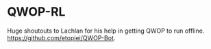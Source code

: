 # QWOP-RL


Huge shoutouts to Lachlan for his help in getting QWOP to run offline. https://github.com/etopiei/QWOP-Bot. 